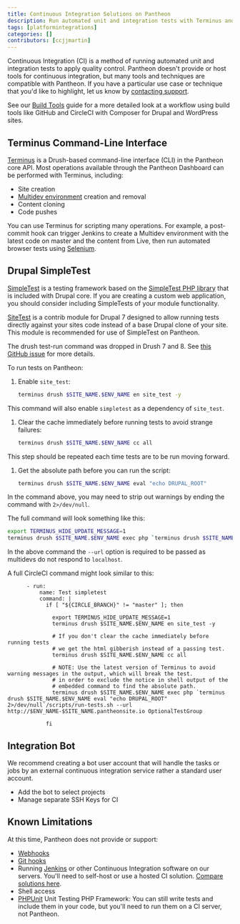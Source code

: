 ```yaml
---
title: Continuous Integration Solutions on Pantheon
description: Run automated unit and integration tests with Terminus and Drupal SimpleTest.
tags: [platformintegrations]
categories: []
contributors: [ccjjmartin]
---
```

Continuous Integration (CI) is a method of running automated unit and integration tests to apply quality control. Pantheon doesn't provide or host tools for continuous integration, but many tools and techniques are compatible with Pantheon. If you have a particular use case or technique that you'd like to highlight, let us know by [contacting support](/support/).

See our [Build Tools](/guides/build-tools/) guide for a more detailed look at a workflow using build tools like GitHub and CircleCI with Composer for Drupal and WordPress sites.

## Terminus Command-Line Interface

[Terminus](/terminus/) is a Drush-based command-line interface (CLI) in the Pantheon core API. Most operations available through the Pantheon Dashboard can be performed with Terminus, including:

- Site creation
- [Multidev environment](/multidev) creation and removal
- Content cloning
- Code pushes

You can use Terminus for scripting many operations. For example, a post-commit hook can trigger Jenkins to create a Multidev environment with the latest code on master and the content from Live, then run automated browser tests using [Selenium](https://github.com/SeleniumHQ/selenium).


## Drupal SimpleTest

[SimpleTest](https://drupal.org/project/simpletest) is a testing framework based on the [SimpleTest PHP library](https://github.com/simpletest/simpletest) that is included with Drupal core. If you are creating a custom web application, you should consider including SimpleTests of your module functionality.

[SiteTest](https://www.drupal.org/project/site_test) is a contrib module for Drupal 7 designed to allow running tests directly against your sites code instead of a base Drupal clone of your site.  This module is recommended for use of SimpleTest on Pantheon.

<Alert title="Note" type="info">

The drush test-run command was dropped in Drush 7 and 8. See [this GitHub issue](https://github.com/drush-ops/drush/issues/1362) for more details.

</Alert>

To run tests on Pantheon:

1. Enable `site_test`:

   ```bash
   terminus drush $SITE_NAME.$ENV_NAME en site_test -y
   ```

  This command will also enable `simpletest` as a dependency of `site_test`.

1. Clear the cache immediately before running tests to avoid strange failures:

   ```bash
   terminus drush $SITE_NAME.$ENV_NAME cc all
   ```

  This step should be repeated each time tests are to be run moving forward.

1. Get the absolute path before you can run the script:

   ```bash
   terminus drush $SITE_NAME.$ENV_NAME eval "echo DRUPAL_ROOT"
   ```

  In the command above, you may need to strip out warnings by ending the command with `2>/dev/null`.

The full command will look something like this:

```bash
export TERMINUS_HIDE_UPDATE_MESSAGE=1
terminus drush $SITE_NAME.$ENV_NAME exec php `terminus drush $SITE_NAME.$ENV_NAME eval "echo DRUPAL_ROOT" 2>/dev/null`/scripts/run-tests.sh --url http://$ENV_NAME-$SITE_NAME.pantheonsite.io OptionalTestGroup
```

In the above command the `--url` option is required to be passed as multidevs do not respond to `localhost`.

A full CircleCI command might look similar to this:

```
      - run:
          name: Test simpletest
          command: |
            if [ "${CIRCLE_BRANCH}" != "master" ]; then

              export TERMINUS_HIDE_UPDATE_MESSAGE=1
              terminus drush $SITE_NAME.$ENV_NAME en site_test -y

              # If you don't clear the cache immediately before running tests
              # we get the html gibberish instead of a passing test.
              terminus drush $SITE_NAME.$ENV_NAME cc all

              # NOTE: Use the latest version of Terminus to avoid warning messages in the output, which will break the test.
              # in order to exclude the notice in shell output of the
              # embedded command to find the absolute path.
              terminus drush $SITE_NAME.$ENV_NAME exec php `terminus drush $SITE_NAME.$ENV_NAME eval "echo DRUPAL_ROOT" 2>/dev/null`/scripts/run-tests.sh --url http://$ENV_NAME-$SITE_NAME.pantheonsite.io OptionalTestGroup

            fi
```

## Integration Bot

We recommend creating a bot user account that will handle the tasks or jobs by an external continuous integration service rather a standard user account.

- Add the bot to select projects
- Manage separate SSH Keys for CI

## Known Limitations

At this time, Pantheon does not provide or support:

- [Webhooks](https://en.wikipedia.org/wiki/Webhook)
- [Git hooks](https://git-scm.com/book/en/v2/Customizing-Git-Git-Hooks)
- Running [Jenkins](https://jenkins.io/index.html) or other Continuous Integration software on our servers. You'll need to self-host or use a hosted CI solution. [Compare solutions here](https://en.wikipedia.org/wiki/Comparison_of_continuous_integration_software).
- Shell access
- [PHPUnit](https://github.com/sebastianbergmann/phpunit/) Unit Testing PHP Framework: You can still write tests and include them in your code, but you'll need to run them on a CI server, not Pantheon.
